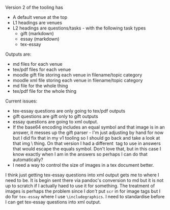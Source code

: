Version 2 of the tooling has
  * A default venue at the top
  * L1 headings are venues
  * L2 headings are questions/tasks - with the following task types
    - gift      (markdown)
    - essay     (markdown)
    - tex-essay

Outputs are:
  * md files for each venue
  * tex/pdf files for each venue
  * moodle gift file storing each venue in filename/topic category
  * moodle xml file storing each venue in filename/topic category
  * md file for the whole thing
  * tex/pdf file for the whole thing

Current issues:
  * tex-essay questions are only going to tex/pdf outputs
  * gift questions are gift only to gift outputs
  * essay questions are going to xml output.
  * If the base64 encoding includes an equal symbol and that image is in an answer, it messes up the gift parser - I'm just adjusting by hand for now but I did fix that in my v1 tooling so I should go back and take a look at that img \ thing.  On that version I had a different <img/> tag to use in answers that would escape the equals symbol.  Don't love that, but in this case I know exactly when I am in the answers so perhaps I can do that automatically?
  * I need a way to control the size of images in a tex document better.

I think just getting tex-essay questions into xml output gets me to where I need to be. It is begin sent there via pandoc's conversion to md but it is not up to scratch if I actually haed to use it for something.  The treatment of images is perhaps the problem since I _don't_ put `scr` in for image tags but I do for `tex-essay` where I use `\includegraphics`.  I need to standardise before I can get tex-essay questions into xml output.